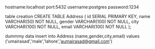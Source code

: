 hostname:localhost
port:5432
username:postgres
password:1234

table creation
CREATE TABLE Address (
  id SERIAL PRIMARY KEY,
  name VARCHAR(50) NOT NULL,
  gender VARCHAR(100) NOT NULL,
  city VARCHAR(100) NOT NULL,
  email VARCHAR(100) NOT NULL
);


dummmy data
insert into Address (name,gender,city,email) values ('umairasad','male','lahore','aumairasad@gmail.com')









